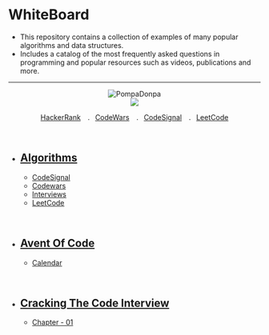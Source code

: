 # WhiteBoard

+ This repository contains a collection of examples of many popular algorithms and data structures.
+ Includes a catalog of the most frequently asked questions in programming and popular resources such as videos, publications and more.


  
----------

<div align="center" >

<img src="https://spotify-github-profile.vercel.app/api/view?uid=31gd6e7vkodrxdzbtyr2olbylcea&cover_image=true&theme=novatorem&bar_color=0047ab&bar_color_cover=false" alt='PompaDonpa'/>

</div>


<div align="center" >

  <img src="https://www.codewars.com/users/PompaDonpa/badges/large" />
  
  <a href="https://www.hackerrank.com/PompaDonpa">HackerRank</a>&emsp;.&ensp;
  <a href="https://www.codewars.com/users/PompaDonpa">CodeWars</a>&emsp;.&ensp;
  <a href="https://app.codesignal.com/profile/pompadonpa">CodeSignal</a>&emsp;.&ensp;
  <a href="https://leetcode.com/PompaDonpa/">LeetCode</a>
   
</div>

<br />

- ## [Algorithms](https://github.com/PompaDonpa/WhiteBoard/tree/main/Algorithms)
  - [CodeSignal](https://github.com/PompaDonpa/WhiteBoard/tree/main/Algorithms/CodeSignal)
  - [Codewars](https://github.com/PompaDonpa/WhiteBoard/tree/main/Algorithms/CodeWars)
  - [Interviews](https://github.com/PompaDonpa/WhiteBoard/tree/main/Algorithms/Interviews)
  - [LeetCode](https://github.com/PompaDonpa/WhiteBoard/tree/main/Algorithms/LeetCode)

<br />

- ## [Avent Of Code](https://github.com/PompaDonpa/WhiteBoard/tree/main/Avent-Of-Code)
  - [Calendar](https://github.com/PompaDonpa/WhiteBoard/tree/main/Avent-Of-Code)


<br />

- ## [Cracking The Code Interview](https://github.com/PompaDonpa/WhiteBoard/tree/main/Cracking-The-Code-Interview/)
  - [Chapter - 01](https://github.com/PompaDonpa/WhiteBoard/tree/main/Cracking-The-Code-Interview/chapter%20-%2001)


